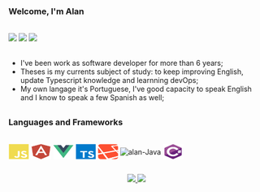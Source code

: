 ### Welcome, I'm Alan ###

<div><br></di>

<div>
  <a href="https://www.linkedin.com/in/alan-novais-866803a0/" target="_blank"><img src="https://img.shields.io/badge/LinkedIn-0077B5?style=for-the-badge&logo=linkedin&logoColor=white"></a>
  <a href="https://wa.me/5571981427074?text=Hello%20I%20found%20your%20profile%20on%20GitHub%2C%20I%27d%20like%20to%20talk%20with%20you" target="_blank"><img     src="https://img.shields.io/badge/WhatsApp-25D366?style=for-the-badge&logo=whatsapp&logoColor=white"></a> 
  <a href="mailto:alannovais08@gmail.com?subject=Let%27s%20gonna%20talk" target="_blank"><img src="https://img.shields.io/badge/Gmail-D14836?style=for-the-badge&logo=gmail&logoColor=white"></a>  
</div>

<div><br></di>

- I've been work as software developer for more than 6 years;
- Theses is my currents subject of study: to keep improving English, update Typescript knowledge and learnning devOps;
- My own langage it's Portuguese, I've good capacity to speak English and I know to speak a few Spanish as well;

##

### Languages and Frameworks

<div style="display: inline_block"><br>
  <img align="center" alt="alan-Js" height="30" width="40" src="https://raw.githubusercontent.com/devicons/devicon/master/icons/javascript/javascript-plain.svg">
  <img align="center" alt="alan-Angular" height="30" width="40" src="https://raw.githubusercontent.com/devicons/devicon/master/icons/angularjs/angularjs-plain.svg">
  <img align="center" alt="alan-Vue" height="30" width="40" src="https://raw.githubusercontent.com/devicons/devicon/master/icons/vuejs/vuejs-original.svg">
  <img align="center" alt="alan-Ts" height="30" width="40" src="https://raw.githubusercontent.com/devicons/devicon/master/icons/typescript/typescript-plain.svg">  
  <img align="center" alt="alan-Laravel" height="30" width="40" src="https://raw.githubusercontent.com/devicons/devicon/master/icons/laravel/laravel-plain.svg">
  <img align="center" alt="alan-Java" height="30" width="40" src="https://raw.githubusercontent.com/jmnote/z-icons/master/svg/java.svg">
  <img align="center" alt="alan-Csharp" height="30" width="40" src="https://raw.githubusercontent.com/devicons/devicon/master/icons/csharp/csharp-original.svg">
</div>

##

<div align="center">
  <a href="https://github.com/alannovais">
  <img height="180em" src="https://github-readme-stats.vercel.app/api?username=alannovais&show_icons=true&theme=dracula&include_all_commits=true&count_private=true"/>
  <img height="180em" src="https://github-readme-stats.vercel.app/api/top-langs/?username=alannovais&layout=compact&langs_count=7&theme=dracula"/>
</div>
